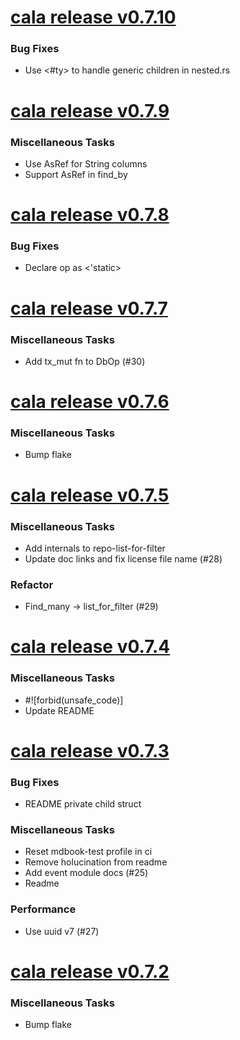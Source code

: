 # [cala release v0.7.10](https://github.com/GaloyMoney/cala/releases/tag/0.7.10)


### Bug Fixes

- Use <#ty> to handle generic children in nested.rs

# [cala release v0.7.9](https://github.com/GaloyMoney/cala/releases/tag/0.7.9)


### Miscellaneous Tasks

- Use AsRef<str> for String columns
- Support AsRef<str> in find_by

# [cala release v0.7.8](https://github.com/GaloyMoney/cala/releases/tag/0.7.8)


### Bug Fixes

- Declare op as <'static>

# [cala release v0.7.7](https://github.com/GaloyMoney/cala/releases/tag/0.7.7)


### Miscellaneous Tasks

- Add tx_mut fn to DbOp (#30)

# [cala release v0.7.6](https://github.com/GaloyMoney/cala/releases/tag/0.7.6)


### Miscellaneous Tasks

- Bump flake

# [cala release v0.7.5](https://github.com/GaloyMoney/cala/releases/tag/0.7.5)


### Miscellaneous Tasks

- Add internals to repo-list-for-filter
- Update doc links and fix license file name (#28)

### Refactor

- Find_many -> list_for_filter (#29)

# [cala release v0.7.4](https://github.com/GaloyMoney/cala/releases/tag/0.7.4)


### Miscellaneous Tasks

- #![forbid(unsafe_code)]
- Update README

# [cala release v0.7.3](https://github.com/GaloyMoney/cala/releases/tag/0.7.3)


### Bug Fixes

- README private child struct

### Miscellaneous Tasks

- Reset mdbook-test profile in ci
- Remove holucination from readme
- Add event module docs (#25)
- Readme

### Performance

- Use uuid v7 (#27)

# [cala release v0.7.2](https://github.com/GaloyMoney/cala/releases/tag/0.7.2)


### Miscellaneous Tasks

- Bump flake

